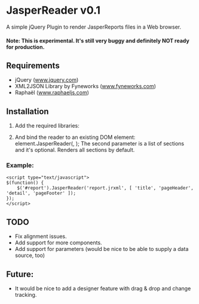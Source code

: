 # JasperReader v0.1
A simple jQuery Plugin to render JasperReports files in a Web browser.
#### Note: This is experimental. It's still very buggy and definitely NOT ready for production.


## Requirements
* jQuery (www.jquery.com)
* XML2JSON Library by Fyneworks (www.fyneworks.com)
* Raphaël (www.raphaeljs.com)


## Installation
1) Add the required libraries:

    <script type="text/javascript" src="jquery.js"></script>
    <script type="text/javascript" src="jquery.xml2json.js"></script>
    <script type="text/javascript" src="raphael.js"></script>
    <script type="text/javascript" src="jquery.jasperreader.js"></script>

2) And bind the reader to an existing DOM element: 
    element.JasperReader(<filename>, <sections>);
The second parameter is a list of sections and it's optional. Renders all sections by default.

### Example: 
    <script type="text/javascript">	
    $(function() {
    	$('#report').JasperReader('report.jrxml', [ 'title', 'pageHeader', 'detail', 'pageFooter' ]);
    });
    </script>

## TODO
* Fix alignment issues.
* Add support for more components.
* Add support for parameters (would be nice to be able to supply a data source, too)


## Future:
* It would be nice to add a designer feature with drag & drop and change tracking.


